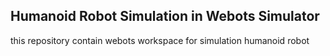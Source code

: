 ## Humanoid Robot Simulation in Webots Simulator

this repository contain webots workspace for simulation humanoid robot